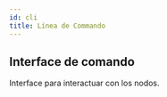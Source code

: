 ```yaml
---
id: cli
title: Línea de Commando
---
```


## Interface de comando 

Interface para interactuar con los nodos.